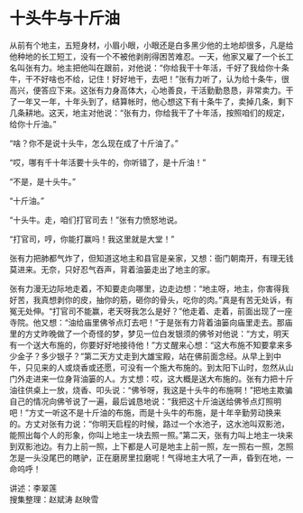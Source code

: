 # 十头牛与十斤油

从前有个地主，五短身材，小眉小眼，小眼还是白多黑少他的土地却很多，凡是给他种地的长工短工，没有一个不被他剥削得困苦难忍。一天，他家又雇了一个长工名叫张有力。地主把他叫在跟前，对他说：“你给我干十年活，千好了我给你十条牛，干不好啥也不给，记住！好好地干，去吧！”张有力听了，认为给十条牛，很高兴，便答应下来。这张有力身高体大，心地善良，干活勤勤恳恳，非常卖力。干了一年又一年，十年头到了，结算帐时，他心想这下有十条牛了，卖掉几条，剩下几条耕地。这天，地主对他说：“张有力，你给我干了十年活，按照咱们的规定，给你十斤油。”

“啥？你不是说十头牛，怎么现在成了十斤油了。”

“哎，哪有千十年活要十头牛的，你听错了，是十斤油！”

“不是，是十头牛。”

“十斤油。”

“十头牛。走，咱们打官司去！”张有力愤怒地说。

“打官司，哼，你能打赢吗！我这里就是大堂！”

张有力把肺都气炸了，但知道这地主和县官是亲家，又想：衙门朝南开，有理无钱莫进来。无奈，只好忍气吞声，背着油篓走出了地主的家。

张有力漫无边际地走着，不知要走向哪里，边走边想：“地主呀，地主，你害得我好苦，我真想剥你的皮，抽你的筋，砸你的骨头，吃你的肉。”真是有苦无处诉，有冤无处伸。“打官司不能赢，老天呀我怎么是好？”他走着、走着，前面出现了一座寺院。他又想：“油给庙里佛爷点灯去吧！”于是张有力背着油篓向庙里走去。那庙里的方丈昨晚做了一个奇怪的梦，梦见一位白发银须的佛爷对他说：“方丈，明天有一个送大布施的，你要好好地接待他！”方丈醒来心想：“这大布施不知要拿来多少金子？多少银子？”第二天方丈走到大雄宝殿，站在佛前面念经。从早上到中午，只见来的人或烧香或还愿，可没有一个施大布施的。到太阳下山时，忽然从山门外走进来一位身背油篓的人。方丈想：哎，这大概是送大布施的。张有力把十斤油往供桌上一放，烧香、叩头说：“佛爷呀，我这是十头牛的布施啊！”把地主欺骗自己的情况向佛爷说了一遍，最后诚恳地说：“我把这十斤油送给佛爷点灯照明吧！”方丈一听这不是十斤油的布施，而是十头牛的布施，是十年辛勤劳动换来的。方丈对张有力说：“你明天启程的时候，路过一个水池子，这水池叫双影池，能照出每个人的形象，你叫上地主一块去照一照。”第二天，张有力叫上地主一块来到双影池边。有力上前一照，上下都是人可是地主上前一照，左一照右一照，怎照怎是一头没尾巴的瞎驴，正在磨房里拉磨呢！气得地主大吼了一声，昏到在地，一命呜呼！

讲述：李翠莲  
搜集整理：赵斌涛 赵映雪
